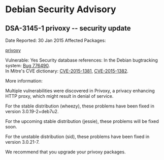 
Debian Security Advisory
========================


DSA-3145-1 privoxy -- security update
-------------------------------------



Date Reported:
30 Jan 2015
Affected Packages:

[privoxy](https://packages.debian.org/src:privoxy)

Vulnerable:
Yes
Security database references:
In the Debian bugtracking system: [Bug 776490](https://bugs.debian.org/cgi-bin/bugreport.cgi?bug=776490).  
In Mitre's CVE dictionary: [CVE-2015-1381](https://security-tracker.debian.org/tracker/CVE-2015-1381), [CVE-2015-1382](https://security-tracker.debian.org/tracker/CVE-2015-1382).  

More information:

Multiple vulnerabilities were discovered in Privoxy, a privacy enhancing
HTTP proxy, which might result in denial of service.


For the stable distribution (wheezy), these problems have been fixed in
version 3.0.19-2+deb7u2.


For the upcoming stable distribution (jessie), these problems will be
fixed soon.


For the unstable distribution (sid), these problems have been fixed in
version 3.0.21-7.


We recommend that you upgrade your privoxy packages.





